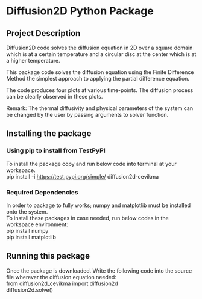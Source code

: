 # Diffusion2D Python Package
## Project Description
Diffusion2D code solves the diffusion equation in 2D over a square domain which is at a certain temperature and a circular disc at the center which is at a higher temperature. 

This package code solves the diffusion equation using the Finite Difference Method the simplest approach to applying the partial difference equation.

The code produces four plots at various time-points.
The diffusion process can be clearly observed in these plots.

Remark: The thermal diffusivity and physical parameters of the system can be changed by the user by passing arguments to solver function.

## Installing the package
### Using pip to install from TestPyPI
To install the package copy and run below code into terminal at your workspace.<br />
pip install -i https://test.pypi.org/simple/ diffusion2d-cevikma

### Required Dependencies
In order to package to fully works; numpy and matplotlib must be installed onto the system.<br />
To install these packages in case needed, run below codes in the workspace environment:<br />
pip install numpy<br />
pip install matplotlib

## Running this package
Once the package is downloaded. Write the following code into the source file wherever the diffusion equation needed:<br />
from diffusion2d_cevikma import diffusion2d<br />
diffusion2d.solve()
